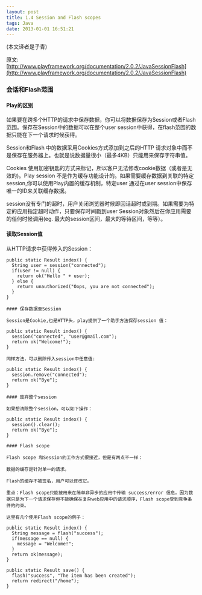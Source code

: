```yaml
---
layout: post
title: 1.4 Session and Flash scopes
tags: Java
date: 2013-01-01 16:51:21
---
```


(本文译者是子青)

原文:[http://www.playframework.org/documentation/2.0.2/JavaSessionFlash](http://www.playframework.org/documentation/2.0.2/JavaSessionFlash)

### 会话和Flash范围

#### Play的区别

如果要在跨多个HTTP的请求中保存数据，你可以将数据保存为Session或者Flash范围。保存在Session中的数据可以在整个user session中获得，在flash范围的数据只能在下一个请求时候获得。

Session和Flash 中的数据采用Cookies方式添加到之后的HTTP 请求对象中而不是保存在服务器上。也就是说数据量很小（最多4KB）只能用来保存字符串值。

Cookies 使用加密钥匙的方式来标记，所以客户无法修改cookie数据（或者是无效的)。Play session 不是作为缓存功能设计的。如果需要缓存数据到关联的特定session,你可以使用Play内置的缓存机制，特定user 通过在user session中保存唯一的ID来关联缓存数据。

session没有专门的超时，用户关闭浏览器时候即回话超时或到期。如果需要为特定的应用指定超时动作，只要保存时间戳到user Session对象然后在你应用需要的任何时候调用(eg. 最大的session区间，最大的等待区间，等等）。

#### 读取Session值

从HTTP请求中获得传入的Session：

    public static Result index() {
      String user = session("connected");
      if(user != null) {
        return ok("Hello " + user);
      } else {
        return unauthorized("Oops, you are not connected");
      }
    }

    #### 保存数据至Session

    Session是Cookie,也是HTTP头，play提供了一个助手方法保存session 值：

    public static Result index() {
      session("connected", "user@gmail.com");
      return ok("Welcome!");
    }

    同样方法，可以删除传入session中任意值:

    public static Result index() {
      session.remove("connected");
      return ok("Bye");
    }

    #### 废弃整个session

    如果想清除整个session，可以如下操作：

    public static Result index() {
      session().clear();
      return ok("Bye");
    }

    #### Flash scope

    Flash scope 和Session的工作方式很接近，但是有两点不一样：

    数据的缓存是针对单一的请求。

    Flash的缓存不被签名，用户可以修改它。

    重点：Flash scope只能被用来在简单非异步的应用中传输 success/error 信息。因为数据只是为下一个请求保存但不能确保在复杂web应用中的请求顺序，Flash scope受到竞争条件的约束。

    这里有几个使用Flash scope的例子：

    public static Result index() {
      String message = flash("success");
      if(message == null) {
        message = "Welcome!";
      }
      return ok(message);
    }

    public static Result save() {
      flash("success", "The item has been created");
      return redirect("/home");
    }
